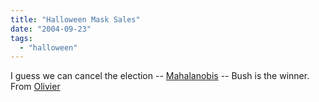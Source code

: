 ```yaml
---
title: "Halloween Mask Sales"
date: "2004-09-23"
tags: 
  - "halloween"
---
```


I guess we can cancel the election -- [Mahalanobis](http://mahalanobis.twoday.net/stories/340425/ "Mahalanobis") -- Bush is the winner. From [Olivier](http://www.oliviertravers.com/)
